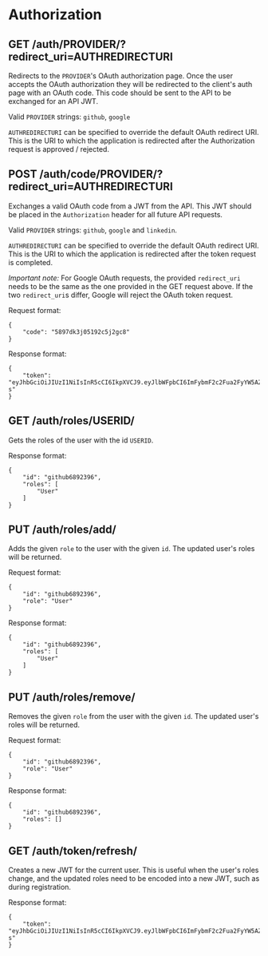Authorization
=============

GET /auth/PROVIDER/?redirect_uri=AUTHREDIRECTURI
------------------------------------------------

Redirects to the `PROVIDER`'s OAuth authorization page. Once the user accepts the OAuth authorization they will be redirected to the client's auth page with an OAuth code. This code should be sent to the API to be exchanged for an API JWT.

Valid `PROVIDER` strings: `github`, `google`

`AUTHREDIRECTURI` can be specified to override the default OAuth redirect URI. This is the URI to which the application is redirected after the Authorization request is approved / rejected.

POST /auth/code/PROVIDER/?redirect_uri=AUTHREDIRECTURI
------------------------------------------------------

Exchanges a valid OAuth code from a JWT from the API. This JWT should be placed in the `Authorization` header for all future API requests.

Valid `PROVIDER` strings: `github`, `google` and `linkedin`.

`AUTHREDIRECTURI` can be specified to override the default OAuth redirect URI. This is the URI to which the application is redirected after the token request is completed.

*Important note:* For Google OAuth requests, the provided `redirect_uri` needs to be the same as the one provided in the GET request above. If the two `redirect_uri`s differ, Google will reject the OAuth token request.

Request format:
```
{
	"code": "5897dk3j05192c5j2gc8"
}
```

Response format:
```
{
	"token": "eyJhbGciOiJIUzI1NiIsInR5cCI6IkpXVCJ9.eyJlbWFpbCI6ImFybmF2c2Fua2FyYW5AZ21haWwuY29tIiwiZXhwIjoxNTI1ODQ1MzA0LCJpZCI6MCwicm9sZXMiOlsiVXNlciJdfQ.lYxFGSNDU9q7FoQHNHGvpKu1fTHf8yHsKPg8FDt9L-s"
}
```
GET /auth/roles/USERID/
-----------------------

Gets the roles of the user with the id `USERID`.

Response format:
```
{
	"id": "github6892396",
	"roles": [
		"User"
	]
}
```

PUT /auth/roles/add/
--------------------

Adds the given `role` to the user with the given `id`. The updated user's roles will be returned.

Request format:

```
{
	"id": "github6892396",
	"role": "User"
}
```

Response format:

```
{
	"id": "github6892396",
	"roles": [
		"User"
	]
}
```

PUT /auth/roles/remove/
-----------------------

Removes the given `role` from the user with the given `id`. The updated user's roles will be returned.

Request format:

```
{
	"id": "github6892396",
	"role": "User"
}
```

Response format:

```
{
	"id": "github6892396",
	"roles": []
}
```

GET /auth/token/refresh/
------------------------

Creates a new JWT for the current user. This is useful when the user's roles change, and the updated roles need to be encoded into a new JWT, such as during registration.

Response format:
```
{
	"token": "eyJhbGciOiJIUzI1NiIsInR5cCI6IkpXVCJ9.eyJlbWFpbCI6ImFybmF2c2Fua2FyYW5AZ21haWwuY29tIiwiZXhwIjoxNTI1ODQ1MzA0LCJpZCI6MCwicm9sZXMiOlsiVXNlciJdfQ.lYxFGSNDU9q7FoQHNHGvpKu1fTHf8yHsKPg8FDt9L-s"
}
```
